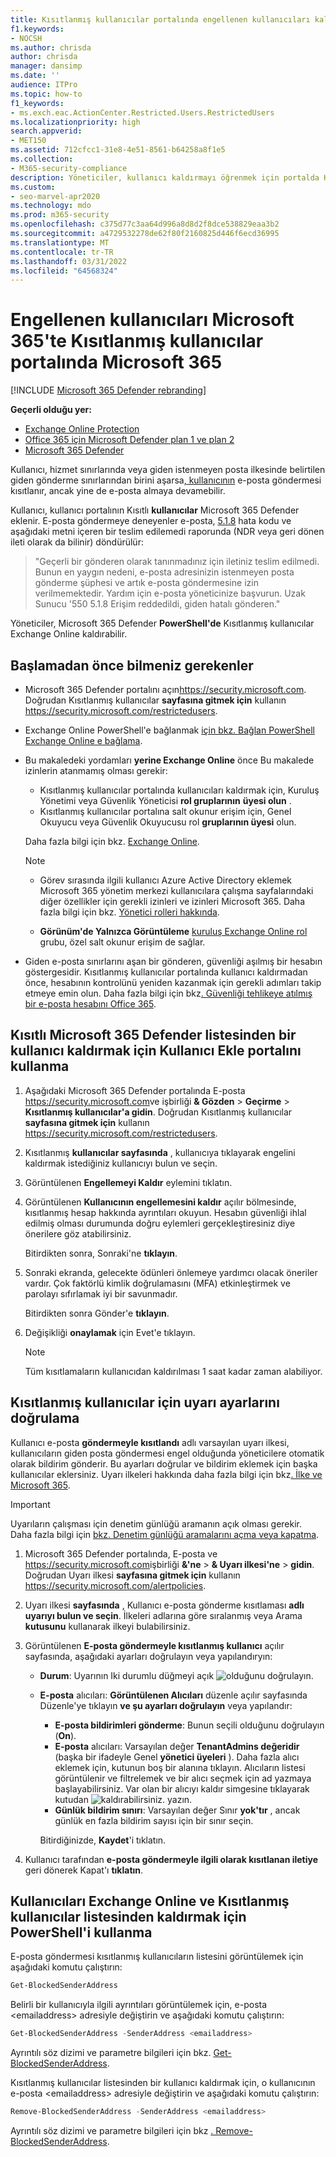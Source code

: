 ```yaml
---
title: Kısıtlanmış kullanıcılar portalında engellenen kullanıcıları kaldırma
f1.keywords:
- NOCSH
ms.author: chrisda
author: chrisda
manager: dansimp
ms.date: ''
audience: ITPro
ms.topic: how-to
f1_keywords:
- ms.exch.eac.ActionCenter.Restricted.Users.RestrictedUsers
ms.localizationpriority: high
search.appverid:
- MET150
ms.assetid: 712cfcc1-31e8-4e51-8561-b64258a8f1e5
ms.collection:
- M365-security-compliance
description: Yöneticiler, kullanıcı kaldırmayı öğrenmek için portalda Kısıtlı kullanıcılar Microsoft 365 Defender. Kullanıcılar, genellikle hesabın tehlikeye atılmış sonucu olarak, giden istenmeyen posta göndermek için Kısıtlanmış kullanıcılar portalına eklenir.
ms.custom:
- seo-marvel-apr2020
ms.technology: mdo
ms.prod: m365-security
ms.openlocfilehash: c375d77c3aa64d996a8d8d2f8dce538829eaa3b2
ms.sourcegitcommit: a4729532278de62f80f2160825d446f6ecd36995
ms.translationtype: MT
ms.contentlocale: tr-TR
ms.lasthandoff: 03/31/2022
ms.locfileid: "64568324"
---
```

# <a name="remove-blocked-users-from-the-restricted-users-portal-in-microsoft-365"></a>Engellenen kullanıcıları Microsoft 365'te Kısıtlanmış kullanıcılar portalında Microsoft 365

[!INCLUDE [Microsoft 365 Defender rebranding](../includes/microsoft-defender-for-office.md)]

**Geçerli olduğu yer:**
- [Exchange Online Protection](exchange-online-protection-overview.md)
- [Office 365 için Microsoft Defender plan 1 ve plan 2](defender-for-office-365.md)
- [Microsoft 365 Defender](../defender/microsoft-365-defender.md)

Kullanıcı, hizmet sınırlarında veya giden istenmeyen posta ilkesinde belirtilen giden gönderme sınırlarından birini aşarsa[, kullanıcının](configure-the-outbound-spam-policy.md) e-posta göndermesi kısıtlanır, ancak yine de e-posta almaya devamebilir.[](/office365/servicedescriptions/exchange-online-service-description/exchange-online-limits#sending-limits-across-office-365-options)

Kullanıcı, kullanıcı portalının Kısıtlı **kullanıcılar** Microsoft 365 Defender eklenir. E-posta göndermeye deneyenler e-posta, [5.1.8](/Exchange/mail-flow-best-practices/non-delivery-reports-in-exchange-online/fix-error-code-5-1-8-in-exchange-online) hata kodu ve aşağıdaki metni içeren bir teslim edilemedi raporunda (NDR veya geri dönen ileti olarak da bilinir) döndürülür:

> "Geçerli bir gönderen olarak tanınmadınız için iletiniz teslim edilmedi. Bunun en yaygın nedeni, e-posta adresinizin istenmeyen posta gönderme şüphesi ve artık e-posta göndermesine izin verilmemektedir.  Yardım için e-posta yöneticinize başvurun. Uzak Sunucu '550 5.1.8 Erişim reddedildi, giden hatalı gönderen."

Yöneticiler, Microsoft 365 Defender **PowerShell'de** Kısıtlanmış kullanıcılar Exchange Online kaldırabilir.

## <a name="what-do-you-need-to-know-before-you-begin"></a>Başlamadan önce bilmeniz gerekenler

- Microsoft 365 Defender portalını açın<https://security.microsoft.com>. Doğrudan Kısıtlanmış kullanıcılar **sayfasına gitmek için** kullanın <https://security.microsoft.com/restrictedusers>.

- Exchange Online PowerShell'e bağlanmak [için bkz. Bağlan PowerShell Exchange Online e bağlama](/powershell/exchange/connect-to-exchange-online-powershell).

- Bu makaledeki yordamları **yerine Exchange Online** önce Bu makalede izinlerin atanmamış olması gerekir:
  - Kısıtlanmış kullanıcılar portalında kullanıcıları kaldırmak için, Kuruluş Yönetimi veya Güvenlik Yöneticisi **rol gruplarının** **üyesi olun** .
  - Kısıtlanmış kullanıcılar portalına salt okunur erişim için, Genel Okuyucu veya Güvenlik Okuyucusu rol **gruplarının üyesi** olun.

  Daha fazla bilgi için bkz. [Exchange Online](/exchange/permissions-exo/permissions-exo).

  > [!NOTE]
  >
  > - Görev sırasında ilgili kullanıcı Azure Active Directory eklemek Microsoft 365 yönetim merkezi kullanıcılara çalışma sayfalarındaki diğer özellikler için gerekli izinleri ve izinleri Microsoft 365. Daha fazla bilgi için bkz. [Yönetici rolleri hakkında](../../admin/add-users/about-admin-roles.md).
  >
  > - **Görünüm'de Yalnızca Görüntüleme** [kuruluş Exchange Online rol](/Exchange/permissions-exo/permissions-exo#role-groups) grubu, özel salt okunur erişim de sağlar.

- Giden e-posta sınırlarını aşan bir gönderen, güvenliği aşılmış bir hesabın göstergesidir. Kısıtlanmış kullanıcılar portalında kullanıcı kaldırmadan önce, hesabının kontrolünü yeniden kazanmak için gerekli adımları takip etmeye emin olun. Daha fazla bilgi için bkz[. Güvenliği tehlikeye atılmış bir e-posta hesabını Office 365](responding-to-a-compromised-email-account.md).

## <a name="use-the-microsoft-365-defender-portal-to-remove-a-user-from-the-restricted-users-list"></a>Kısıtlı Microsoft 365 Defender listesinden bir kullanıcı kaldırmak için Kullanıcı Ekle portalını kullanma

1. Aşağıdaki Microsoft 365 Defender portalında E-posta <https://security.microsoft.com>ve işbirliği **& Gözden** \> **Geçirme** \> **Kısıtlanmış kullanıcılar'a gidin**. Doğrudan Kısıtlanmış kullanıcılar **sayfasına gitmek için** kullanın <https://security.microsoft.com/restrictedusers>.

2. Kısıtlanmış **kullanıcılar sayfasında** , kullanıcıya tıklayarak engelini kaldırmak istediğiniz kullanıcıyı bulun ve seçin.

3. Görüntülenen **Engellemeyi Kaldır** eylemini tıklatın.

4. Görüntülenen **Kullanıcının engellemesini kaldır** açılır bölmesinde, kısıtlanmış hesap hakkında ayrıntıları okuyun. Hesabın güvenliği ihlal edilmiş olması durumunda doğru eylemleri gerçekleştiresiniz diye önerilere göz atabilirsiniz.

   Bitirdikten sonra, Sonraki'ne **tıklayın**.

5. Sonraki ekranda, gelecekte ödünleri önlemeye yardımcı olacak öneriler vardır. Çok faktörlü kimlik doğrulamasını (MFA) etkinleştirmek ve parolayı sıfırlamak iyi bir savunmadır.

   Bitirdikten sonra Gönder'e **tıklayın**.

6. Değişikliği **onaylamak** için Evet'e tıklayın.

   > [!NOTE]
   > Tüm kısıtlamaların kullanıcıdan kaldırılması 1 saat kadar zaman alabiliyor.

## <a name="verify-the-alert-settings-for-restricted-users"></a>Kısıtlanmış kullanıcılar için uyarı ayarlarını doğrulama

Kullanıcı e-posta **göndermeyle kısıtlandı** adlı varsayılan uyarı ilkesi, kullanıcıların giden posta göndermesi engel olduğunda yöneticilere otomatik olarak bildirim gönderir. Bu ayarları doğrular ve bildirim eklemek için başka kullanıcılar  eklersiniz. Uyarı ilkeleri hakkında daha fazla bilgi için bkz[. İlke ve Microsoft 365](../../compliance/alert-policies.md).

> [!IMPORTANT]
> Uyarıların çalışması için denetim günlüğü aramanın açık olması gerekir. Daha fazla bilgi için [bkz. Denetim günlüğü aramalarını açma veya kapatma](../../compliance/turn-audit-log-search-on-or-off.md).

1. Microsoft 365 Defender portalında, E-posta ve <https://security.microsoft.com>işbirliği **&'ne** \> **& Uyarı ilkesi'ne** \> **gidin**. Doğrudan Uyarı ilkesi **sayfasına gitmek için** kullanın <https://security.microsoft.com/alertpolicies>.

2. Uyarı ilkesi **sayfasında** , Kullanıcı e-posta gönderme kısıtlaması **adlı uyarıyı bulun ve seçin**. İlkeleri adlarına göre sıralanmış veya Arama **kutusunu** kullanarak ilkeyi bulabilirsiniz.

3. Görüntülenen **E-posta göndermeyle kısıtlanmış kullanıcı** açılır sayfasında, aşağıdaki ayarları doğrulayın veya yapılandıryın:
   - **Durum**: Uyarının Iki durumlu düğmeyi açık ![olduğunu doğrulayın](../../media/scc-toggle-on.png).
   - **E-posta** alıcıları: **Görüntülenen Alıcıları** düzenle açılır sayfasında Düzenle'ye tıklayın **ve şu ayarları doğrulayın** veya yapılandır:
     - **E-posta bildirimleri gönderme**: Bunun seçili olduğunu doğrulayın (**On**).
     - **E-posta** alıcıları: Varsayılan değer **TenantAdmins değeridir** (başka bir ifadeyle Genel **yönetici üyeleri** ). Daha fazla alıcı eklemek için, kutunun boş bir alanına tıklayın. Alıcıların listesi görüntülenir ve filtrelemek ve bir alıcı seçmek için ad yazmaya başlayabilirsiniz. Var olan bir alıcıyı kaldır simgesine tıklayarak kutudan ![kaldırabilirsiniz.](../../media/m365-cc-sc-remove-selection-icon.png) yazın.
     - **Günlük bildirim sınırı**: Varsayılan değer Sınır **yok'tır** , ancak günlük en fazla bildirim sayısı için bir sınır seçin.

     Bitirdiğinizde, **Kaydet**'i tıklatın.

4. Kullanıcı tarafından **e-posta göndermeyle ilgili olarak kısıtlanan iletiye** geri dönerek Kapat'ı **tıklatın**.

## <a name="use-exchange-online-powershell-to-view-and-remove-users-from-the-restricted-users-list"></a>Kullanıcıları Exchange Online ve Kısıtlanmış kullanıcılar listesinden kaldırmak için PowerShell'i kullanma

E-posta göndermesi kısıtlanmış kullanıcıların listesini görüntülemek için aşağıdaki komutu çalıştırın:

```powershell
Get-BlockedSenderAddress
```

Belirli bir kullanıcıyla ilgili ayrıntıları görüntülemek için, e-posta \<emailaddress\> adresiyle değiştirin ve aşağıdaki komutu çalıştırın:

```powershell
Get-BlockedSenderAddress -SenderAddress <emailaddress>
```

Ayrıntılı söz dizimi ve parametre bilgileri için bkz. [Get-BlockedSenderAddress](/powershell/module/exchange/get-blockedsenderaddress).

Kısıtlanmış kullanıcılar listesinden bir kullanıcı kaldırmak için, o kullanıcının e-posta \<emailaddress\> adresiyle değiştirin ve aşağıdaki komutu çalıştırın:

```powershell
Remove-BlockedSenderAddress -SenderAddress <emailaddress>
```

Ayrıntılı söz dizimi ve parametre bilgileri için bkz [. Remove-BlockedSenderAddress](/powershell/module/exchange/remove-blockedsenderaddress).
